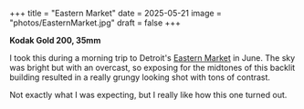 +++
title = "Eastern Market" 
date = 2025-05-21
image = "photos/EasternMarket.jpg" 
draft = false
+++

**Kodak Gold 200, 35mm**

I took this during a morning trip to Detroit's [Eastern Market](https://easternmarket.org/) in June.
The sky was bright but with an overcast, so exposing for the midtones of this backlit building resulted in a really
grungy looking shot with tons of contrast.

Not exactly what I was expecting, but I really like how this one turned out.
